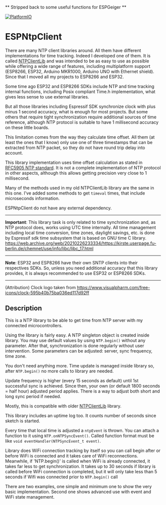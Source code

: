 ** Stripped back to some useful functions for ESPGeiger **

[![PlatformIO](https://github.com/gmag11/ESPNtpClient/workflows/PlatformIO/badge.svg)](https://github.com/gmag11/ESPNtpClient/actions/)

# ESPNtpClient

There are many NTP client libraries around. All them have different implementations for time tracking. Indeed I developed one of them. It is called [NTPClientLib](https://github.com/gmag11/NtpClient) and was intended to be as easy to use as possible while offering a wide range of features, including multiplatform support (ESP8266, ESP32, Arduino MKR1000, Arduino UNO with Ethernet shield). Since that I moved all my projects to ESP8266 and ESP32.

Some time ago ESP32 and ESP8266 SDKs include NTP and time tracking internal functions, including Posix compliant Time.h implementation, what gives less sense to use external libraries.

But all those libraries including Espressif SDK synchronize clock with plus minus 1 second accuracy, what is enough for most projects. But some others that require tight synchronization require additional sources of time reference, although NTP protocol is suitable to have 1 millisecond accuracy on these little boards.

This limitation comes from the way they calculate time offset. All them (at least the ones that I know) only use one of three timestamps that can be extracted from NTP packet, so they do not have round trip delay into account.

This library implementation uses time offset calculation as stated in [RFC5905 NTP standard](https://tools.ietf.org/html/rfc5905). It is not a complete implementation of NTP protocol in other aspects, although this allows getting precision very close to 1 millisecond.

Many of the methods used in my old NTPClientLib library are the same in this one. I've added some methods to get `timeval` times, that include microseconds information.

ESPNtpClient do not have any external dependency.

----------------

**Important**: This library task is only related to time synchronization and, as NTP protocol does, works using UTC time internally. All time management including local time conversion, time zones, daylight savings, etc. is done by Espressif sdk time subsystem that is based on GNU time C library. https://web.archive.org/web/20210226233334/https://kirste.userpage.fu-berlin.de/chemnet/use/info/libc/libc_17.html

----------

**Note**: ESP32 and ESP8266 have their own SNTP clients into their respectives SDKs. So, unless you need additional accuracy that this library provides, it is always recommended to use ESP32 or ESP8266 SDKs.

----------

(Attribution) Clock logo taken from https://www.visualpharm.com/free-icons/clock-595b40b75ba036ed117d92ff

## Description

This is a NTP library to be able to get time from NTP server with my connected microcontrollers. 

Using the library is fairly easy. A NTP singleton object is created inside library. You may use default values by using `NTP.begin()` without any parameter. After that, synchronization is done regularly without user intervention. Some parameters can be adjusted: server, sync frequency, time zone.

You don't need anything more. Time update is managed inside library so, after `NTP.begin()` no more calls to library are needed.

Update frequency is higher (every 15 seconds as default) until 1st successful sync is achieved. Since then, your own (or default 1800 seconds = half hour) adjusted period applies. There is a way to adjust both short and long sync period if needed.

Mostly, this is compatible with older [NTPClientLib](https://github.com/gmag11/NtpClient) library.

This library includes an uptime log too. It counts number of seconds since sketch is started.

Every time that local time is adjusted a `ntpEvent` is thrown. You can attach a function to it using `NTP.onNTPSyncEvent()`. Called function format must be like `void eventHandler(NTPSyncEvent_t event)`.

Library does WiFi connection tracking by itself so you can call begin after or before WiFi is connected and it takes care of WiFi reconnections. Meanwhile, if 'NTP.begin()' is called when WiFi is already connected, it takes far less to get synchronization. It takes up to 30 seconds if library is called before WiFi connection is completed, but it will only take less than 5 seconds if Wifi was connected prior to `NTP.begin()` call

There are two examples, one simple and minimum one to show the very basic implementation. Second one shows advanced use with event and WiFi state management.



